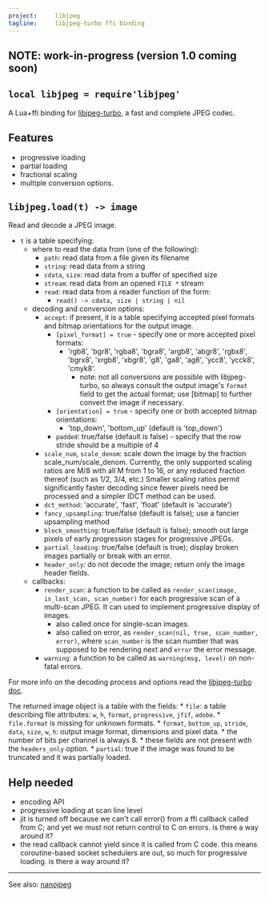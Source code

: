 ```yaml
---
project:     libjpeg
tagline:     libjpeg-turbo ffi binding
---
```


## NOTE: work-in-progress (version 1.0 coming soon)

## `local libjpeg = require'libjpeg'`

A Lua+ffi binding for [libjpeg-turbo], a fast and complete JPEG codec.

## Features

  * progressive loading
  * partial loading
  * fractional scaling
  * multiple conversion options.

## `libjpeg.load(t) -> image`

Read and decode a JPEG image.

  * `t` is a table specifying:
    * where to read the data from (one of the following):
      * `path`: read data from a file given its filename
      * `string`: read data from a string
      * `cdata`, `size`: read data from a buffer of specified size
      * `stream`: read data from an opened `FILE *` stream
      * `read`: read data from a reader function of the form:
        * `read() -> cdata, size | string | nil`
    * decoding and conversion options:
      * `accept`: if present, it is a table specifying accepted pixel formats and bitmap orientations for the output image.
        * `[pixel_format] = true` - specify one or more accepted pixel formats:
          * 'rgb8', 'bgr8', 'rgba8', 'bgra8', 'argb8', 'abgr8', 'rgbx8', 'bgrx8', 'xrgb8', 'xbgr8', 'g8', 'ga8', 'ag8', 'ycc8', 'ycck8', 'cmyk8'.
            * note: not all conversions are possible with libjpeg-turbo, so always consult the output image's `format` field to get the actual format; use [bitmap] to further convert the image if necessary.
        * `[orientation] = true` - specify one or both accepted bitmap orientations:
          * 'top_down', 'bottom_up' (default is 'top_down')
        * `padded`: true/false (default is false) - specify that the row stride should be a multiple of 4
      * `scale_num`, `scale_denom`: scale down the image by the fraction scale_num/scale_denom. Currently, the only supported scaling ratios are M/8 with all M from 1 to 16, or any reduced fraction thereof (such as 1/2, 3/4, etc.) Smaller scaling ratios permit significantly faster decoding since fewer pixels need be processed and a simpler IDCT method can be used.
      * `dct_method`: 'accurate', 'fast', 'float' (default is 'accurate')
      * `fancy_upsampling`: true/false (default is false); use a fancier upsampling method
      * `block_smoothing`: true/false (default is false); smooth out large pixels of early progression stages for progressive JPEGs.
      * `partial_loading`: true/false (default is true); display broken images partially or break with an error.
      * `header_only`: do not decode the image; return only the image header fields.
    * callbacks:
      * `render_scan`: a function to be called as `render_scan(image, is_last_scan, scan_number)` for each progressive scan of a multi-scan JPEG. It can used to implement progressive display of images.
        * also called once for single-scan images.
        * also called on error, as `render_scan(nil, true, scan_number, error)`, where `scan_number` is the scan number that was supposed to be rendering next and `error` the error message.
      * `warning`: a function to be called as `warning(msg, level)` on non-fatal errors.

For more info on the decoding process and options read the [libjpeg-turbo doc].

The returned image object is a table with the fields:
    * `file`: a table describing file attributes: `w`, `h`, `format`, `progressive`, `jfif`, `adobe`.
      * `file.format` is missing for unknown formats.
    * `format`, `bottom_up`, `stride`, `data`, `size`, `w`, `h`: output image format, dimensions and pixel data.
      * the number of bits per channel is always 8.
      * these fields are not present with the `headers_only` option.
    * `partial`: true if the image was found to be truncated and it was partially loaded.

## Help needed

  * encoding API
  * progressive loading at scan line level
  * jit is turned off because we can't call error() from a ffi callback called from C; and yet we must not return control to C on errors. is there a way around it?
  * the read callback cannot yield since it is called from C code. this means coroutine-based socket schedulers are out, so much for progressive loading. is there a way around it?

----
See also: [nanojpeg](nanojpeg.html)


[libjpeg-turbo]:      http://www.libjpeg-turbo.org/
[libjpeg-turbo doc]:  http://sourceforge.net/p/libjpeg-turbo/code/HEAD/tree/trunk/libjpeg.txt
